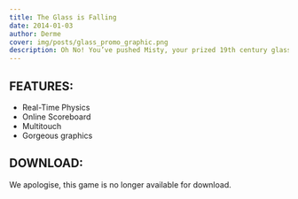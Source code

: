 ```yaml
---
title: The Glass is Falling
date: 2014-01-03
author: Derme
cover: img/posts/glass_promo_graphic.png
description: Oh No! You’ve pushed Misty, your prized 19th century glass, off the table. Luckily the air current seems to be in your favour, compress the air by dragging and dropping the air particles and save Misty from extinction!
---
```


## FEATURES:

- Real-Time Physics
- Online Scoreboard
- Multitouch
- Gorgeous graphics

## DOWNLOAD:

We apologise, this game is no longer available for download.
